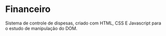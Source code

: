 # Financeiro
Sistema de controle de dispesas, criado com HTML, CSS E Javascript para o estudo de manipulação do DOM.
